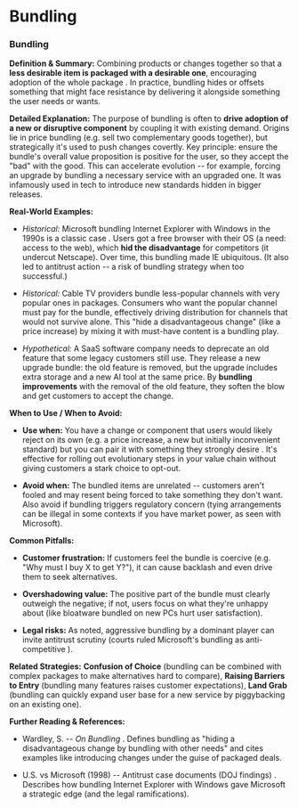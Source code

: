 # Bundling


### **Bundling**

**Definition & Summary:** Combining products or changes together so that a **less desirable item is packaged with a desirable one**, encouraging adoption of the whole package . In practice, bundling hides or offsets something that might face resistance by delivering it alongside something the user needs or wants.

**Detailed Explanation:** The purpose of bundling is often to **drive adoption of a new or disruptive component** by coupling it with existing demand. Origins lie in price bundling (e.g. sell two complementary goods together), but strategically it's used to push changes covertly. Key principle: ensure the bundle's overall value proposition is positive for the user, so they accept the "bad" with the good. This can accelerate evolution -- for example, forcing an upgrade by bundling a necessary service with an upgraded one. It was infamously used in tech to introduce new standards hidden in bigger releases.

**Real-World Examples:**

-  *Historical:* Microsoft bundling Internet Explorer with Windows in the 1990s is a classic case . Users got a free browser with their OS (a need: access to the web), which **hid the disadvantage** for competitors (it undercut Netscape). Over time, this bundling made IE ubiquitous. (It also led to antitrust action -- a risk of bundling strategy when too successful.)

-  *Historical:* Cable TV providers bundle less-popular channels with very popular ones in packages. Consumers who want the popular channel must pay for the bundle, effectively driving distribution for channels that would not survive alone. This "hide a disadvantageous change" (like a price increase) by mixing it with must-have content is a bundling play.

-  *Hypothetical:* A SaaS software company needs to deprecate an old feature that some legacy customers still use. They release a new upgrade bundle: the old feature is removed, but the upgrade includes extra storage and a new AI tool at the same price. By **bundling improvements** with the removal of the old feature, they soften the blow and get customers to accept the change.

**When to Use / When to Avoid:**

-  **Use when:** You have a change or component that users would likely reject on its own (e.g. a price increase, a new but initially inconvenient standard) but you can pair it with something they strongly desire . It's effective for rolling out evolutionary steps in your value chain without giving customers a stark choice to opt-out.

-  **Avoid when:** The bundled items are unrelated -- customers aren't fooled and may resent being forced to take something they don't want. Also avoid if bundling triggers regulatory concern (tying arrangements can be illegal in some contexts if you have market power, as seen with Microsoft).

**Common Pitfalls:**

-  **Customer frustration:** If customers feel the bundle is coercive (e.g. "Why must I buy X to get Y?"), it can cause backlash and even drive them to seek alternatives.

-  **Overshadowing value:** The positive part of the bundle must clearly outweigh the negative; if not, users focus on what they're unhappy about (like bloatware bundled on new PCs hurt user satisfaction).

-  **Legal risks:** As noted, aggressive bundling by a dominant player can invite antitrust scrutiny (courts ruled Microsoft's bundling as anti-competitive ).

**Related Strategies:** **Confusion of Choice** (bundling can be combined with complex packages to make alternatives hard to compare), **Raising Barriers to Entry** (bundling many features raises customer expectations), **Land Grab** (bundling can quickly expand user base for a new service by piggybacking on an existing one).

**Further Reading & References:**

-  Wardley, S. -- *On Bundling* . Defines bundling as "hiding a disadvantageous change by bundling with other needs" and cites examples like introducing changes under the guise of packaged deals.

-  U.S. vs Microsoft (1998) -- Antitrust case documents (DOJ findings) . Describes how bundling Internet Explorer with Windows gave Microsoft a strategic edge (and the legal ramifications).